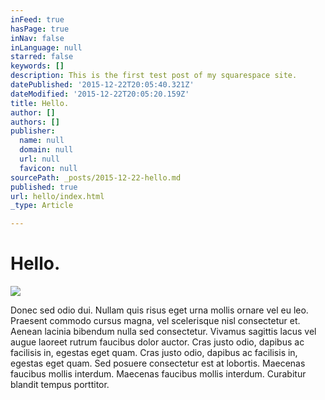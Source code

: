 ```yaml
---
inFeed: true
hasPage: true
inNav: false
inLanguage: null
starred: false
keywords: []
description: This is the first test post of my squarespace site.
datePublished: '2015-12-22T20:05:40.321Z'
dateModified: '2015-12-22T20:05:20.159Z'
title: Hello.
author: []
authors: []
publisher:
  name: null
  domain: null
  url: null
  favicon: null
sourcePath: _posts/2015-12-22-hello.md
published: true
url: hello/index.html
_type: Article

---
```

# Hello.
![](https://the-grid-user-content.s3-us-west-2.amazonaws.com/c12cb0e0-2e21-4d11-808b-c7bce0c92f10.jpg)

Donec sed odio dui. Nullam quis risus eget urna mollis ornare vel eu leo. Praesent commodo cursus magna, vel scelerisque nisl consectetur et. Aenean lacinia bibendum nulla sed consectetur. Vivamus sagittis lacus vel augue laoreet rutrum faucibus dolor auctor.
Cras justo odio, dapibus ac facilisis in, egestas eget quam. Cras justo odio, dapibus ac facilisis in, egestas eget quam. Sed posuere consectetur est at lobortis. Maecenas faucibus mollis interdum. Maecenas faucibus mollis interdum. Curabitur blandit tempus porttitor.